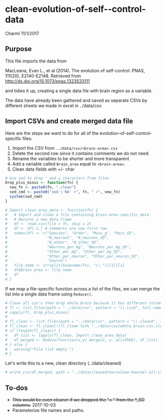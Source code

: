 clean-evolution-of-self--control-data
================
Charmi
11/1/2017

Purpose
-------

This file imports the data from

MacLeana, Evan L., et al (2014). The evolution of self-control. PNAS, 111(20), E2140-E2148. Retrieved from <http://dx.doi.org/10.1073/pnas.1323533111>

and tidies it up, creating a single data file with brain region as a variable.

The data have already been gathered and saved as separate CSVs by different sheets we made in excel in ../data/csv.

Import CSVs and create merged data file
---------------------------------------

Here are the steps we want to do for all of the evolution-of-self-control-specific files:

1.  Import the CSV from `../data/csv/<brain-area>.csv`
2.  Delete the second row since it contains comments we do not need.
3.  Rename the variables to be shorter and more transparent
4.  Add a variable called `Brain_area` equal to `<brain-area>`.
5.  Clean data fields with +/- char

``` r
# Use sed to drop " and ± characters from files
Drop_plus_minus <- function(fn) {
  new_fn <- paste0(fn, ".clean")
  sed_cmd <- paste0("sed \'NA' <", fn, " >", new_fn)
  system(sed_cmd)
}
```

``` r
# Import_clean_area_data <- function(fn) {
#   # Import and clean a file containing brain-area-specific data
#   # Returns a new data frame
#   df <- read.csv(file = fn, skip = 2)
#   df <- df[-1,] # Comments are now first row
#   names(df) <- c("Species", "Order", "Mass_g", "Mass_SD", 
#                  "N_neurons", "N_neurons_SD",
#                  "N_other", "N_other_SD",
#                  "Neurons_per_mg", "Neurons_per_mg_SD",
#                  "Other_per_mg", "Other_per_mg_SD",
#                  "Other_per_neuron", "Other_per_neuron_SD",
#                  "Source")
#   file_name <- strsplit(basename(fn), "\\.")[[1]][1]
#   df$Brain_area <- file_name
#   df
# }
```

If we map a file-specific function across a list of the files, we can merge the list into a single data frame using `Reduce()`.

``` r
# Clean all csv's then drop whole_brain because it has different columns
# fl <- list.files(path = "../data/csv", pattern = "\\.csv$", full.names = TRUE)
# sapply(fl, Drop_plus_minus)
# 
# fl_clean <- list.files(path = "../data/csv", pattern = "\\.clean$", full.names = TRUE)
# fl_clean <- fl_clean[!(fl_clean %in% "../data/csv/whole_brain.csv.clean")]
# if (length(fl_clean)) {
#   df_list <- lapply(fl_clean, Import_clean_area_data)
#   df_merged <- Reduce(function(x,y) merge(x, y, all=TRUE), df_list)
# } else {
#   warning("File list empty.")
# }
```

Let's write this to a new, clean directory (../data/cleaned)

``` r
# write_csv(df_merged, path = "../data/cleaned/herculano-houtzel-all.csv")
```

To-dos
------

-   ~~This would be even cleaner if we dropped the "± " from the \*\_SD columns.~~ 2017-10-03
-   Parameterize file names and paths.
